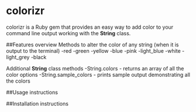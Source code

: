 # colorizr
colorizr is a Ruby gem that provides an easy way to add color to your command line output working with the **String** class.

##Features overview
Methods to alter the color of any string (when it is output to the terminal)
-red
-green
-yellow
-blue
-pink
-light_blue
-white
-light_grey
-black

Additional **String** class methods
-String.colors - returns an array of all the color options
-String.sample_colors - prints sample output demonstrating all the colors

##Usage instructions


##Installation instructions
